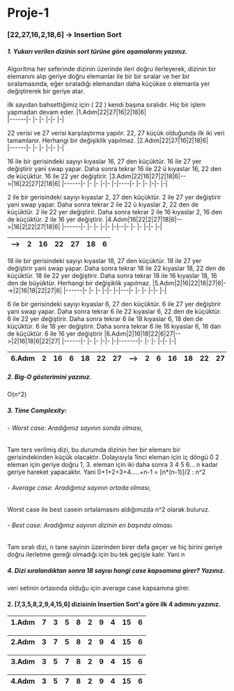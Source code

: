 # Proje-1
### [22,27,16,2,18,6] -> Insertion Sort

##### 1. Yukarı verilen dizinin sort türüne göre aşamalarını yazınız.

Algoritma her seferinde dizinin üzerinde ileri doğru ilerleyerek, dizinin bir elemanını alıp geriye doğru elemanlar ile bir bir sıralar ve her bir sıralamasında, eğer sıraladığı elemandan daha küçükse o elemanla yer değiştirerek bir geriye atar.
   
ilk sayıdan bahsettiğimiz için ( 22 ) kendi başına sıralıdır. Hiç bir işlem yapmadan devam eder.
|1.Adım|22|27|16|2|18|6|     
|------|- |- |- |-|- |-|
    
22 verisi ve 27 verisi karşılaştırma yapılır. 22, 27 küçük olduğunda ilk iki veri tamamlanır. Herhangi bir değişiklik yapılmaz.
|2.Adım|22|27|16|2|18|6|     
|------|- |- |- |-|- |-|
    
16 ile bir gerisindeki sayıyı kıyaslar 16, 27 den küçüktür. 16 ile 27 yer değiştirir yani swap yapar. Daha sonra tekrar 16 ile 22 ü kıyaslar 16, 22 den de küçüktür. 16 ile 22 yer değiştirir.
|3.Adım|22|16|27|2|18|6|-->|16|22|27|2|18|6| 
|------|- |- |- |-|- |-|----|- |- |- |-|- |-|
       
2 ile bir gerisindeki sayıyı kıyaslar 2, 27 den küçüktür. 2 ile 27 yer değiştirir yani swap yapar. Daha sonra tekrar 2 ile 22 ü kıyaslar 2, 22 den de küçüktür. 2 ile 22 yer değiştirir. Daha sonra tekrar 2 ile 16 kıyaslar 2, 16 den de küçüktür. 2 ile 16 yer değiştirir.
|4.Adım|16|22|2|27|18|6|-->|16|2|22|27|18|6| 
|------|- |- |- |-|- |-|--|- |- |- |-|- |-|


|-->|2|16|22|27|18|6|
|-|- |- |- |-|- |-|
    
18 ile bir gerisindeki sayıyı kıyaslar 18, 27 den küçüktür. 18 ile 27 yer değiştirir yani swap yapar. Daha sonra tekrar 18 ile 22  kıyaslar 18, 22 den de küçüktür. 18 ile 22 yer değiştirir. Daha sonra tekrar 18 ile 16 kıyaslar 18, 16 den de büyüktür. Herhangi bir değişiklik yapılmaz.
|5.Adım|2|16|22|18|27|6|-->|2|16|18|22|27|6|
|------|- |- |- |-|- |-|---|- |- |- |-|- |-|
   
6 ile bir gerisindeki sayıyı kıyaslar 6, 27 den küçüktür. 6 ile 27 yer değiştirir yani swap yapar. Daha sonra tekrar 6 ile 22  kıyaslar 6, 22 den de küçüktür. 6 ile 22 yer değiştirir.  Daha sonra tekrar 6 ile 18 kıyaslar 6, 18 den de küçüktür. 6 ile 18 yer değiştirir. Daha sonra tekrar 6 ile 16  kıyaslar 6, 16 dan de küçüktür. 6 ile 16 yer değiştirir
|6.Adım|2|16|18|22|6|27|-->|2|16|18|6|22|27|
|------|- |- |- |-|- |-|-------|- |- |- |-|- |-|
    
|6.Adım|2|16|6|18|22|27|-->|2|6|16|18|22|27|
|------|- |- |- |-|- |-|-------|- |- |- |-|- |-|
     
##### 2. Big-O gösterimini yazınız.

   O(n^2)

##### 3. Time Complexity: 
###### - Worst case: Aradığımız sayının sonda olması,
Tam ters verilmiş dizi, bu durumda dizinin her bir elemanı bir gerisindekinden küçük olacaktır. Dolayısıyla 1inci eleman için iç döngü 0 2 eleman için geriye doğru 1, 3. eleman için iki daha sonra 3 4 5 6… n kadar geriye hareket yapacaktır. Yani 0+1+2+3+4…..+n-1 = [n*(n-1)]/2   :  n^2

###### - Average case: Aradığımız sayının ortada olması,
Worst case ile best casein ortalamasını aldığımızda   n^2 olarak buluruz.

###### - Best case: Aradığımız sayının dizinin en başında olması.
Tam sıralı dizi, n tane sayinin üzerinden birer defa geçer ve hiç birini geriye doğru ilerletme gereği olmadığı için bu tek geçişle kalır. Yani n

##### 4. Dizi sıralandıktan sonra 18 sayısı hangi case kapsamına girer? Yazınız.
veri setinin ortasında olduğu için average case kapsamına girer.
    
#### 2. [7,3,5,8,2,9,4,15,6] dizisinin Insertion Sort'a göre ilk 4 adımını yazınız.
 |1.Adım|7|3|5|8|2|9|4|15|6|      
 |------|-|-|-|-|-|-|-|- |-|
 
 |2.Adım|3|7|5|8|2|9|4|15|6|      
 |------|-|-|-|-|-|-|-|- |-|
 
 |3.Adım|3|5|7|8|2|9|4|15|6|      
 |------|-|-|-|-|-|-|-|- |-|
 
 |4.Adım|3|5|7|8|2|9|4|15|6|      
 |------|-|-|-|-|-|-|-|- |-|